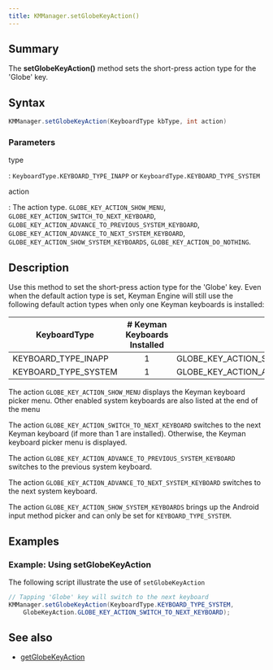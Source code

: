 ```yaml
---
title: KMManager.setGlobeKeyAction()
---
```


## Summary
The **setGlobeKeyAction()** method sets the short-press action type for the 'Globe' key.

## Syntax
```java
KMManager.setGlobeKeyAction(KeyboardType kbType, int action)
```

### Parameters
type

: `KeyboardType.KEYBOARD_TYPE_INAPP` or `KeyboardType.KEYBOARD_TYPE_SYSTEM`

action

: The action type. `GLOBE_KEY_ACTION_SHOW_MENU`, `GLOBE_KEY_ACTION_SWITCH_TO_NEXT_KEYBOARD`,
    `GLOBE_KEY_ACTION_ADVANCE_TO_PREVIOUS_SYSTEM_KEYBOARD`, `GLOBE_KEY_ACTION_ADVANCE_TO_NEXT_SYSTEM_KEYBOARD`, 
    `GLOBE_KEY_ACTION_SHOW_SYSTEM_KEYBOARDS`, `GLOBE_KEY_ACTION_DO_NOTHING`.

## Description
Use this method to set the short-press action type for the 'Globe' key. Even when the default action type is 
set, Keyman Engine will still use the following default action types when only one Keyman keyboards is installed:

| KeyboardType         | # Keyman Keyboards Installed | Globe Key Action Type                                |
|----------------------|:----------------------------:|------------------------------------------------------|
| KEYBOARD_TYPE_INAPP  | 1                            | GLOBE_KEY_ACTION_SHOW_MENU                           |
| KEYBOARD_TYPE_SYSTEM | 1                            | GLOBE_KEY_ACTION_ADVANCE_TO_PREVIOUS_SYSTEM_KEYBOARD |

The action `GLOBE_KEY_ACTION_SHOW_MENU` displays the Keyman keyboard picker menu. 
Other enabled system keyboards are also listed at the end of the menu</p>

The action `GLOBE_KEY_ACTION_SWITCH_TO_NEXT_KEYBOARD` switches to the next Keyman keyboard (if more than 1 are installed).
Otherwise, the Keyman keyboard picker menu is displayed.

The action `GLOBE_KEY_ACTION_ADVANCE_TO_PREVIOUS_SYSTEM_KEYBOARD` switches to the previous system keyboard.

The action `GLOBE_KEY_ACTION_ADVANCE_TO_NEXT_SYSTEM_KEYBOARD` switches to the next system keyboard.

The action `GLOBE_KEY_ACTION_SHOW_SYSTEM_KEYBOARDS` brings up the Android input method picker and
can only be set for `KEYBOARD_TYPE_SYSTEM`.

## Examples

### Example: Using setGlobeKeyAction
The following script illustrate the use of `setGlobeKeyAction`

```java
// Tapping 'Globe' key will switch to the next keyboard
KMManager.setGlobeKeyAction(KeyboardType.KEYBOARD_TYPE_SYSTEM, 
    GlobeKeyAction.GLOBE_KEY_ACTION_SWITCH_TO_NEXT_KEYBOARD);
```

## See also
* [getGlobeKeyAction](getGlobeKeyAction)
